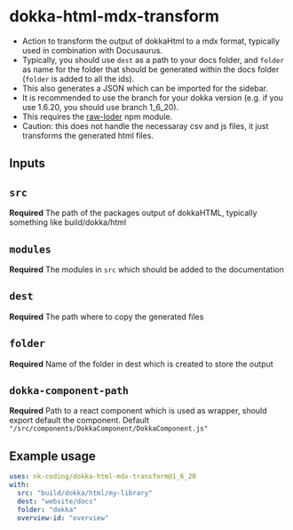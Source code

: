 # dokka-html-mdx-transform

- Action to transform the output of dokkaHtml to a mdx format, typically used in combination  with Docusaurus.
- Typically, you should use `dest` as a path to your docs folder, and `folder` as name for the folder that should be generated within the docs folder (`folder` is added to all the ids).
- This also generates a JSON which can be imported for the sidebar.
-  It is recommended to use the branch for your dokka version (e.g. if you use 1.6.20, you should use branch 1_6_20).
- This requires the [raw-loder](https://www.npmjs.com/package/raw-loader) npm module.
- Caution: this does not handle the necessaray csv and js files, it just transforms the generated html files.

## Inputs

## `src`

**Required** The path of the packages output of dokkaHTML, typically something like build/dokka/html

## `modules`

**Required** The modules in `src` which should be added to the documentation

## `dest`

**Required** The path where to copy the generated files

## `folder`

**Required** Name of the folder in dest which is created to store the output

## `dokka-component-path`

**Required** Path to a react component which is used as wrapper, should export default the component. Default `"/src/components/DokkaComponent/DokkaComponent.js"`

## Example usage

```yml
uses: nk-coding/dokka-html-mdx-transform@1_6_20
with:
  src: "build/dokka/html/my-library"
  dest: "website/docs"
  folder: "dokka"
  overview-id: "overview"
```